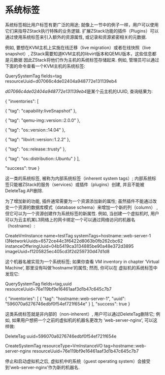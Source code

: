 # 系统标签

系统标签相比用户标签有更广泛的用途; 就像上一节中的例子一样，用户可以使用它们来指导ZStack执行特殊的业务逻辑. 扩展ZStack功能的插件（Plugins）可以通过使用系统标签来引入额外的资源属性, 或记录和资源紧密相关的元数据.

例如, 要想在KVM主机上实施在线迁移（live migration）或者在线快照（live snapshot）, ZStack需要知道KVM主机的libvirt版本和QEMU版本，这些信息都是元数据 因此ZStack将他们作为主机的系统标签存储起来. 例如, 管理员可以通过下面的命令查看一个KVM主机的系统标签:

QuerySystemTag fields=tag resourceUuid=d07066c4de02404a948772e131139eb4

*d07066c4de02404a948772e131139eb4*是某个云主机的UUID, 查询结果为:

{ "inventories": [ 

{ "tag": "capability:liveSnapshot" },

 { "tag": "qemu-img::version::2.0.0" },

 { "tag": "os::version::14.04" },

 { "tag": "libvirt::version::1.2.2" },

 { "tag": "os::release::trusty" },

 { "tag": "os::distribution::Ubuntu" } ], 

"success": true }

这一类的系统标签, 被称为内部系统标签（inherent system tags）; 内部系统标签只能被ZStack的服务（services）或插件（plugins）创建, 并且不能被DeleteTag API删除.

为了增加新的功能, 插件通常需要为一个资源添加新的属性; 虽然插件不能通过改变一个资源的数据库模式（database schema）来增加一个新的列（column） , 但它可以为一个资源创建作为系统标签的新属性. 例如, 当创建一个虚拟机时, 用户可以为云主机某L3网络上的网卡绑定一个可以通过网络访问的机器名（hostname）:

CreateVmInstance name=testTag systemTags=hostname::web-server-1 l3NetworkUuids=6572ce44c3f6422d8063b0fb262cbc62 instanceOfferingUuid=04b5419ca3134885be90a48e372d3895 imageUuid=f1205825ec405cd3f2d259730d47d1d8

这个机器名被实现为一个系统标签; 如果你查看 VM inventory in chapter ‘Virtual Machine’, 那里没有叫做’hostname’的属性; 然而, 你可以在 虚拟机的系统标签中发现它:

QuerySystemTag fields=tag,uuid resourceUuid=76e119bf9e16461aaf3d1b47c645c7b7

{ "inventories": [ { "tag": "hostname::web-server-1", "uuid": "596070a6276746edbf0f54ef721f654e" } ], "success": true }

这类系统标签就是非内部的（non-inherent）, 用户可以通过DeleteTag删除它; 例如, 如果用户想把一个之前的虚拟机的机器名更改为 ‘web-server-nginx’, 可以这样做:

DeleteTag uuid=596070a6276746edbf0f54ef721f654e

CreateSystemTag resourceType=VmInstanceVO tag=hostname::web-server-nginx resourceUuid=76e119bf9e16461aaf3d1b47c645c7b7

停止和启动虚拟机之后, 虚拟机中的系统（guest operating system）会接受到’web-server-nginx’作为新的机器名.
